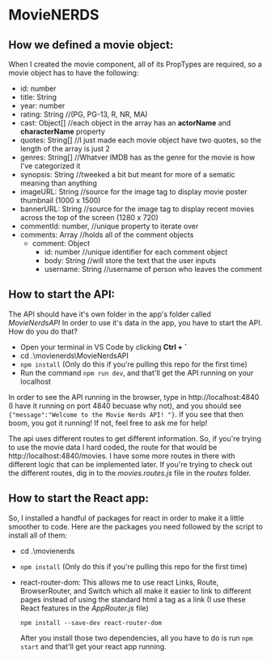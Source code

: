 # MovieNERDS

## How we defined a movie object:
When I created the movie component, all of its PropTypes are required, so a movie object has to have the following:
- id: number
- title: String
- year: number
- rating: String //(PG, PG-13, R, NR, MA)
- cast: Object[] //each object in the array has an **actorName** and **characterName** property
- quotes: String[] //I just made each movie object have two quotes, so the length of the array is just 2
- genres: String[] //Whatver IMDB has as the genre for the movie is how I've categorized it
- synopsis: String //tweeked a bit but meant for more of a sematic meaning than anything
- imageURL: String //source for the image tag to display movie poster thumbnail (1000 x 1500)
- bannerURL: String //source for the image tag to display recent movies across the top of the screen (1280 x 720)
- commentId: number, //unique property to iterate over
- comments: Array //holds all of the comment objects
  - comment: Object
    - id: number //unique identifier for each comment object
    - body: String //will store the text that the user inputs
    - username: String //username of person who leaves the comment

## How to start the API:
The API should have it's own folder in the app's folder called _MovieNerdsAPI_
In order to use it's data in the app, you have to start the API.
How do you do that? 
- Open your terminal in VS Code by clicking **Ctrl + \`**
- cd .\movienerds\MovieNerdsAPI
- ```npm install``` (Only do this if you're pulling this repo for the first time)
- Run the command ```npm run dev```, and that'll get the API running on your localhost

In order to see the API running in the browser, type in http://localhost:4840 (I have it running on port 4840 becuase why not),
and you should see ```{"message":"Welcome to the Movie Nerds API! "}```. If you see that then boom, you got it running! If not, feel free to ask me for help!

The api uses different routes to get different information. So, if you're trying to use the movie data I hard coded, the route for that would be http://localhost:4840/movies. 
I have some more routes in there with different logic that can be implemented later. If you're trying to check out the different routes, dig in to the _movies.routes.js_ file in the _routes_ folder.

## How to start the React app:
So, I installed a handful of packages for react in order to make it a little smoother to code. Here are the packages you need followed by the script to install all of them:
- cd .\movienerds
-  ```npm install``` (Only do this if you're pulling this repo for the first time)
- react-router-dom: This allows me to use react Links, Route, BrowserRouter, and Switch which all make it easier to link to different pages instead of using the standard html a tag as a link (I use these React features in the _AppRouter.js_ file)
  ```
  npm install --save-dev react-router-dom
  ```
  
  After you install those two dependencies, all you have to do is run ```npm start``` and that'll get your react app running.
